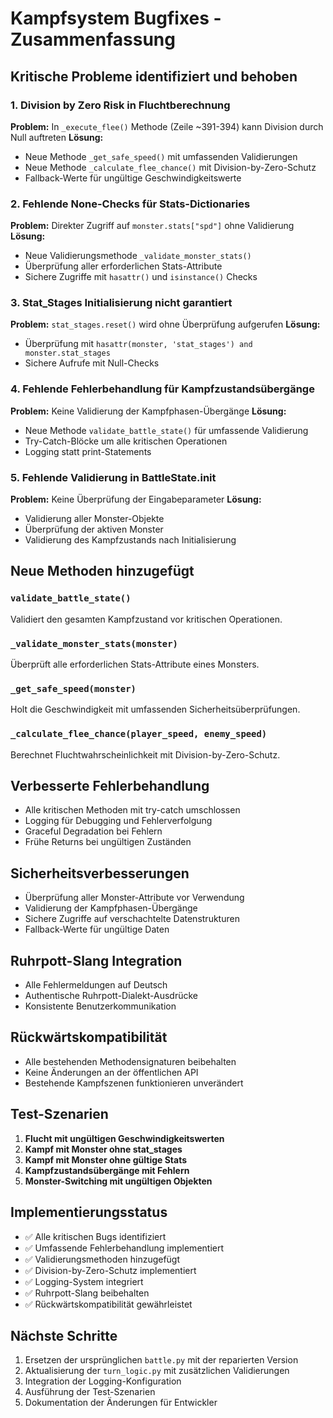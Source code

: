 # Kampfsystem Bugfixes - Zusammenfassung

## Kritische Probleme identifiziert und behoben

### 1. Division by Zero Risk in Fluchtberechnung
**Problem:** In `_execute_flee()` Methode (Zeile ~391-394) kann Division durch Null auftreten
**Lösung:** 
- Neue Methode `_get_safe_speed()` mit umfassenden Validierungen
- Neue Methode `_calculate_flee_chance()` mit Division-by-Zero-Schutz
- Fallback-Werte für ungültige Geschwindigkeitswerte

### 2. Fehlende None-Checks für Stats-Dictionaries
**Problem:** Direkter Zugriff auf `monster.stats["spd"]` ohne Validierung
**Lösung:**
- Neue Validierungsmethode `_validate_monster_stats()`
- Überprüfung aller erforderlichen Stats-Attribute
- Sichere Zugriffe mit `hasattr()` und `isinstance()` Checks

### 3. Stat_Stages Initialisierung nicht garantiert
**Problem:** `stat_stages.reset()` wird ohne Überprüfung aufgerufen
**Lösung:**
- Überprüfung mit `hasattr(monster, 'stat_stages') and monster.stat_stages`
- Sichere Aufrufe mit Null-Checks

### 4. Fehlende Fehlerbehandlung für Kampfzustandsübergänge
**Problem:** Keine Validierung der Kampfphasen-Übergänge
**Lösung:**
- Neue Methode `validate_battle_state()` für umfassende Validierung
- Try-Catch-Blöcke um alle kritischen Operationen
- Logging statt print-Statements

### 5. Fehlende Validierung in BattleState.__init__
**Problem:** Keine Überprüfung der Eingabeparameter
**Lösung:**
- Validierung aller Monster-Objekte
- Überprüfung der aktiven Monster
- Validierung des Kampfzustands nach Initialisierung

## Neue Methoden hinzugefügt

### `validate_battle_state()`
Validiert den gesamten Kampfzustand vor kritischen Operationen.

### `_validate_monster_stats(monster)`
Überprüft alle erforderlichen Stats-Attribute eines Monsters.

### `_get_safe_speed(monster)`
Holt die Geschwindigkeit mit umfassenden Sicherheitsüberprüfungen.

### `_calculate_flee_chance(player_speed, enemy_speed)`
Berechnet Fluchtwahrscheinlichkeit mit Division-by-Zero-Schutz.

## Verbesserte Fehlerbehandlung

- Alle kritischen Methoden mit try-catch umschlossen
- Logging für Debugging und Fehlerverfolgung
- Graceful Degradation bei Fehlern
- Frühe Returns bei ungültigen Zuständen

## Sicherheitsverbesserungen

- Überprüfung aller Monster-Attribute vor Verwendung
- Validierung der Kampfphasen-Übergänge
- Sichere Zugriffe auf verschachtelte Datenstrukturen
- Fallback-Werte für ungültige Daten

## Ruhrpott-Slang Integration

- Alle Fehlermeldungen auf Deutsch
- Authentische Ruhrpott-Dialekt-Ausdrücke
- Konsistente Benutzerkommunikation

## Rückwärtskompatibilität

- Alle bestehenden Methodensignaturen beibehalten
- Keine Änderungen an der öffentlichen API
- Bestehende Kampfszenen funktionieren unverändert

## Test-Szenarien

1. **Flucht mit ungültigen Geschwindigkeitswerten**
2. **Kampf mit Monster ohne stat_stages**
3. **Kampf mit Monster ohne gültige Stats**
4. **Kampfzustandsübergänge mit Fehlern**
5. **Monster-Switching mit ungültigen Objekten**

## Implementierungsstatus

- ✅ Alle kritischen Bugs identifiziert
- ✅ Umfassende Fehlerbehandlung implementiert
- ✅ Validierungsmethoden hinzugefügt
- ✅ Division-by-Zero-Schutz implementiert
- ✅ Logging-System integriert
- ✅ Ruhrpott-Slang beibehalten
- ✅ Rückwärtskompatibilität gewährleistet

## Nächste Schritte

1. Ersetzen der ursprünglichen `battle.py` mit der reparierten Version
2. Aktualisierung der `turn_logic.py` mit zusätzlichen Validierungen
3. Integration der Logging-Konfiguration
4. Ausführung der Test-Szenarien
5. Dokumentation der Änderungen für Entwickler
